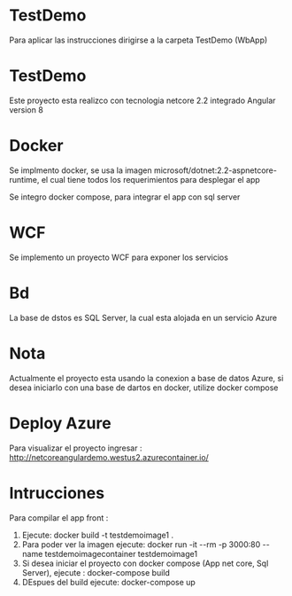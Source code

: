 # TestDemo
Para aplicar las instrucciones dirigirse a la carpeta TestDemo (WbApp)

# TestDemo
Este proyecto esta realizco con tecnologia netcore 2.2 integrado Angular version 8

# Docker
Se implmento docker, se usa la imagen microsoft/dotnet:2.2-aspnetcore-runtime, el cual tiene todos los requerimientos para desplegar el app

Se integro docker compose, para integrar el app con sql server

# WCF
Se implemento un proyecto WCF para exponer los servicios

# Bd
La base de dstos es SQL Server, la cual esta alojada en un servicio Azure

# Nota
Actualmente el proyecto esta usando la conexion a base de datos Azure, si desea iniciarlo con una base de dartos en docker, utilize docker compose

# Deploy Azure
Para visualizar el proyecto ingresar : http://netcoreangulardemo.westus2.azurecontainer.io/


# Intrucciones
Para compilar el app front :
1. Ejecute: docker build -t testdemoimage1 .
2. Para poder ver la imagen ejecute: docker run -it --rm -p 3000:80 --name testdemoimagecontainer testdemoimage1
3. Si desea iniciar el proyecto con docker compose (App net core, Sql Server), ejecute : docker-compose build
4. DEspues del build ejecute: docker-compose up

